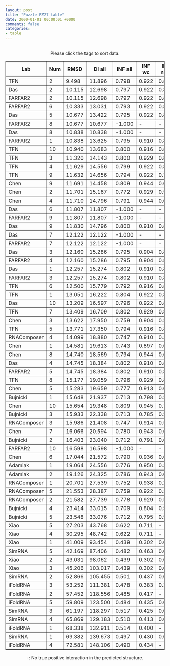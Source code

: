 ```yaml
---
layout: post
title: "Puzzle PZ27 table"
date: 2000-01-01 00:00:01 +0000
comments: false
categories: 
- table
---
```


<script src="{{ root_url }}/javascripts/sorttable.js"></script>
<script>
    window.onload = function() {
        (document.getElementsByTagName( 'th' )[1]).click();
    };
</script>
<br/>
<div align="center">
Please click the tags to sort data.<br/>
<table class="sortable" border=1>
  <tr>
    <th>Lab</th>
    <th>Num</th>
    <th>RMSD</th>
    <th>DI all</th>
    <th>INF all</th>
    <th>INF wc</th>
    <th>INF nwc</th>
    <th>INF stacking</th>
    <th>Clash Score</th>
    <th>P-value</th>
    <th>mcq</th>
    <th>TM-score</th>
    <th>best sol.</th>
    <th>Detail</th>
  </tr>
  <tr><td>TFN</td><td>2</td><td>9.498</td><td>11.896</td><td>0.798</td><td>0.922</td><td>0.800</td><td>0.747</td><td>7.410</td><td>0.00e+00</td><td>23.40</td><td>0.1600</td><td>1</td><td><a href='/show/index.html?id=PZ27_TFN_2'>-></a></td></tr>
<tr><td>Das</td><td>2</td><td>10.115</td><td>12.698</td><td>0.797</td><td>0.922</td><td>0.800</td><td>0.745</td><td>7.810</td><td>0.00e+00</td><td>23.82</td><td>0.1570</td><td>1</td><td><a href='/show/index.html?id=PZ27_Das_2'>-></a></td></tr>
<tr><td>FARFAR2</td><td>2</td><td>10.115</td><td>12.698</td><td>0.797</td><td>0.922</td><td>0.800</td><td>0.745</td><td>7.810</td><td>0.00e+00</td><td>23.82</td><td>0.1570</td><td>1</td><td><a href='/show/index.html?id=PZ27_FARFAR2_2'>-></a></td></tr>
<tr><td>FARFAR2</td><td>6</td><td>10.333</td><td>13.031</td><td>0.793</td><td>0.922</td><td>0.800</td><td>0.739</td><td>7.270</td><td>0.00e+00</td><td>24.39</td><td>0.1590</td><td>1</td><td><a href='/show/index.html?id=PZ27_FARFAR2_6'>-></a></td></tr>
<tr><td>Das</td><td>5</td><td>10.677</td><td>13.422</td><td>0.795</td><td>0.922</td><td>0.843</td><td>0.741</td><td>7.000</td><td>0.00e+00</td><td>23.52</td><td>0.1600</td><td>1</td><td><a href='/show/index.html?id=PZ27_Das_5'>-></a></td></tr>
<tr><td>FARFAR2</td><td>8</td><td>10.677</td><td>10.677</td><td>-1.000</td><td>-</td><td>-</td><td>-</td><td>7.000</td><td>0.00e+00</td><td>23.52</td><td>0.1600</td><td>1</td><td><a href='/show/index.html?id=PZ27_FARFAR2_8'>-></a></td></tr>
<tr><td>Das</td><td>8</td><td>10.838</td><td>10.838</td><td>-1.000</td><td>-</td><td>-</td><td>-</td><td>6.190</td><td>0.00e+00</td><td>24.05</td><td>0.1580</td><td>1</td><td><a href='/show/index.html?id=PZ27_Das_8'>-></a></td></tr>
<tr><td>FARFAR2</td><td>1</td><td>10.838</td><td>13.625</td><td>0.795</td><td>0.910</td><td>0.800</td><td>0.747</td><td>6.190</td><td>0.00e+00</td><td>24.05</td><td>0.1580</td><td>1</td><td><a href='/show/index.html?id=PZ27_FARFAR2_1'>-></a></td></tr>
<tr><td>TFN</td><td>10</td><td>10.940</td><td>13.683</td><td>0.800</td><td>0.916</td><td>0.800</td><td>0.751</td><td>8.750</td><td>0.00e+00</td><td>23.81</td><td>0.1540</td><td>1</td><td><a href='/show/index.html?id=PZ27_TFN_10'>-></a></td></tr>
<tr><td>TFN</td><td>3</td><td>11.320</td><td>14.143</td><td>0.800</td><td>0.929</td><td>0.800</td><td>0.747</td><td>8.080</td><td>0.00e+00</td><td>24.38</td><td>0.1600</td><td>1</td><td><a href='/show/index.html?id=PZ27_TFN_3'>-></a></td></tr>
<tr><td>TFN</td><td>4</td><td>11.629</td><td>14.556</td><td>0.799</td><td>0.922</td><td>0.800</td><td>0.747</td><td>7.540</td><td>0.00e+00</td><td>25.15</td><td>0.1490</td><td>1</td><td><a href='/show/index.html?id=PZ27_TFN_4'>-></a></td></tr>
<tr><td>TFN</td><td>9</td><td>11.632</td><td>14.656</td><td>0.794</td><td>0.922</td><td>0.763</td><td>0.743</td><td>6.870</td><td>0.00e+00</td><td>23.83</td><td>0.1610</td><td>1</td><td><a href='/show/index.html?id=PZ27_TFN_9'>-></a></td></tr>
<tr><td>Chen</td><td>9</td><td>11.691</td><td>14.458</td><td>0.809</td><td>0.944</td><td>0.667</td><td>0.759</td><td>4.170</td><td>0.00e+00</td><td>28.67</td><td>0.1560</td><td>1</td><td><a href='/show/index.html?id=PZ27_Chen_9'>-></a></td></tr>
<tr><td>Chen</td><td>2</td><td>11.701</td><td>15.167</td><td>0.772</td><td>0.929</td><td>0.572</td><td>0.719</td><td>5.660</td><td>0.00e+00</td><td>30.02</td><td>0.1840</td><td>1</td><td><a href='/show/index.html?id=PZ27_Chen_2'>-></a></td></tr>
<tr><td>Chen</td><td>4</td><td>11.710</td><td>14.796</td><td>0.791</td><td>0.944</td><td>0.667</td><td>0.735</td><td>4.850</td><td>0.00e+00</td><td>29.50</td><td>0.1840</td><td>1</td><td><a href='/show/index.html?id=PZ27_Chen_4'>-></a></td></tr>
<tr><td>Das</td><td>6</td><td>11.807</td><td>11.807</td><td>-1.000</td><td>-</td><td>-</td><td>-</td><td>6.190</td><td>0.00e+00</td><td>23.83</td><td>0.1590</td><td>1</td><td><a href='/show/index.html?id=PZ27_Das_6'>-></a></td></tr>
<tr><td>FARFAR2</td><td>9</td><td>11.807</td><td>11.807</td><td>-1.000</td><td>-</td><td>-</td><td>-</td><td>6.190</td><td>0.00e+00</td><td>23.83</td><td>0.1590</td><td>1</td><td><a href='/show/index.html?id=PZ27_FARFAR2_9'>-></a></td></tr>
<tr><td>Das</td><td>9</td><td>11.830</td><td>14.796</td><td>0.800</td><td>0.910</td><td>0.843</td><td>0.751</td><td>6.870</td><td>0.00e+00</td><td>23.63</td><td>0.1640</td><td>1</td><td><a href='/show/index.html?id=PZ27_Das_9'>-></a></td></tr>
<tr><td>Das</td><td>7</td><td>12.122</td><td>12.122</td><td>-1.000</td><td>-</td><td>-</td><td>-</td><td>7.270</td><td>0.00e+00</td><td>23.67</td><td>0.1600</td><td>1</td><td><a href='/show/index.html?id=PZ27_Das_7'>-></a></td></tr>
<tr><td>FARFAR2</td><td>7</td><td>12.122</td><td>12.122</td><td>-1.000</td><td>-</td><td>-</td><td>-</td><td>7.270</td><td>0.00e+00</td><td>23.67</td><td>0.1600</td><td>1</td><td><a href='/show/index.html?id=PZ27_FARFAR2_7'>-></a></td></tr>
<tr><td>Das</td><td>3</td><td>12.160</td><td>15.286</td><td>0.795</td><td>0.904</td><td>0.800</td><td>0.749</td><td>6.870</td><td>0.00e+00</td><td>23.53</td><td>0.1640</td><td>1</td><td><a href='/show/index.html?id=PZ27_Das_3'>-></a></td></tr>
<tr><td>FARFAR2</td><td>4</td><td>12.160</td><td>15.286</td><td>0.795</td><td>0.904</td><td>0.800</td><td>0.749</td><td>6.870</td><td>0.00e+00</td><td>23.53</td><td>0.1640</td><td>1</td><td><a href='/show/index.html?id=PZ27_FARFAR2_4'>-></a></td></tr>
<tr><td>Das</td><td>1</td><td>12.257</td><td>15.274</td><td>0.802</td><td>0.910</td><td>0.843</td><td>0.755</td><td>6.730</td><td>0.00e+00</td><td>24.03</td><td>0.1630</td><td>1</td><td><a href='/show/index.html?id=PZ27_Das_1'>-></a></td></tr>
<tr><td>FARFAR2</td><td>3</td><td>12.257</td><td>15.274</td><td>0.802</td><td>0.910</td><td>0.843</td><td>0.755</td><td>6.730</td><td>0.00e+00</td><td>24.03</td><td>0.1630</td><td>1</td><td><a href='/show/index.html?id=PZ27_FARFAR2_3'>-></a></td></tr>
<tr><td>TFN</td><td>6</td><td>12.500</td><td>15.779</td><td>0.792</td><td>0.916</td><td>0.800</td><td>0.739</td><td>7.540</td><td>0.00e+00</td><td>24.81</td><td>0.1600</td><td>1</td><td><a href='/show/index.html?id=PZ27_TFN_6'>-></a></td></tr>
<tr><td>TFN</td><td>1</td><td>13.051</td><td>16.222</td><td>0.804</td><td>0.922</td><td>0.843</td><td>0.753</td><td>7.810</td><td>0.00e+00</td><td>23.89</td><td>0.1600</td><td>1</td><td><a href='/show/index.html?id=PZ27_TFN_1'>-></a></td></tr>
<tr><td>Das</td><td>10</td><td>13.209</td><td>16.597</td><td>0.796</td><td>0.922</td><td>0.800</td><td>0.743</td><td>7.000</td><td>0.00e+00</td><td>23.64</td><td>0.1450</td><td>1</td><td><a href='/show/index.html?id=PZ27_Das_10'>-></a></td></tr>
<tr><td>TFN</td><td>7</td><td>13.409</td><td>16.709</td><td>0.802</td><td>0.929</td><td>0.800</td><td>0.751</td><td>7.540</td><td>0.00e+00</td><td>23.68</td><td>0.1570</td><td>1</td><td><a href='/show/index.html?id=PZ27_TFN_7'>-></a></td></tr>
<tr><td>Chen</td><td>3</td><td>13.622</td><td>17.950</td><td>0.759</td><td>0.904</td><td>0.572</td><td>0.710</td><td>2.290</td><td>0.00e+00</td><td>28.02</td><td>0.1940</td><td>1</td><td><a href='/show/index.html?id=PZ27_Chen_3'>-></a></td></tr>
<tr><td>TFN</td><td>5</td><td>13.771</td><td>17.350</td><td>0.794</td><td>0.916</td><td>0.843</td><td>0.739</td><td>6.600</td><td>0.00e+00</td><td>25.14</td><td>0.1590</td><td>1</td><td><a href='/show/index.html?id=PZ27_TFN_5'>-></a></td></tr>
<tr><td>RNAComposer</td><td>4</td><td>14.099</td><td>18.880</td><td>0.747</td><td>0.910</td><td>0.316</td><td>0.691</td><td>8.890</td><td>0.00e+00</td><td>26.32</td><td>0.1890</td><td>1</td><td><a href='/show/index.html?id=PZ27_RNAComposer_4'>-></a></td></tr>
<tr><td>Chen</td><td>1</td><td>14.581</td><td>19.613</td><td>0.743</td><td>0.897</td><td>0.667</td><td>0.686</td><td>4.850</td><td>0.00e+00</td><td>28.84</td><td>0.1440</td><td>1</td><td><a href='/show/index.html?id=PZ27_Chen_1'>-></a></td></tr>
<tr><td>Chen</td><td>8</td><td>14.740</td><td>18.569</td><td>0.794</td><td>0.944</td><td>0.667</td><td>0.737</td><td>4.040</td><td>0.00e+00</td><td>29.26</td><td>0.1460</td><td>1</td><td><a href='/show/index.html?id=PZ27_Chen_8'>-></a></td></tr>
<tr><td>Das</td><td>4</td><td>14.745</td><td>18.384</td><td>0.802</td><td>0.910</td><td>0.800</td><td>0.757</td><td>6.870</td><td>0.00e+00</td><td>24.19</td><td>0.1700</td><td>1</td><td><a href='/show/index.html?id=PZ27_Das_4'>-></a></td></tr>
<tr><td>FARFAR2</td><td>5</td><td>14.745</td><td>18.384</td><td>0.802</td><td>0.910</td><td>0.800</td><td>0.757</td><td>6.870</td><td>0.00e+00</td><td>24.19</td><td>0.1700</td><td>1</td><td><a href='/show/index.html?id=PZ27_FARFAR2_5'>-></a></td></tr>
<tr><td>TFN</td><td>8</td><td>15.177</td><td>19.059</td><td>0.796</td><td>0.929</td><td>0.843</td><td>0.739</td><td>7.540</td><td>0.00e+00</td><td>23.62</td><td>0.1590</td><td>1</td><td><a href='/show/index.html?id=PZ27_TFN_8'>-></a></td></tr>
<tr><td>Chen</td><td>5</td><td>15.283</td><td>19.659</td><td>0.777</td><td>0.913</td><td>0.667</td><td>0.729</td><td>4.850</td><td>0.00e+00</td><td>29.08</td><td>0.1890</td><td>1</td><td><a href='/show/index.html?id=PZ27_Chen_5'>-></a></td></tr>
<tr><td>Bujnicki</td><td>1</td><td>15.648</td><td>21.937</td><td>0.713</td><td>0.798</td><td>0.559</td><td>0.692</td><td>2.020</td><td>0.00e+00</td><td>27.11</td><td>0.1900</td><td>1</td><td><a href='/show/index.html?id=PZ27_Bujnicki_1'>-></a></td></tr>
<tr><td>Chen</td><td>10</td><td>15.654</td><td>19.348</td><td>0.809</td><td>0.945</td><td>0.700</td><td>0.757</td><td>7.270</td><td>0.00e+00</td><td>28.52</td><td>0.1500</td><td>1</td><td><a href='/show/index.html?id=PZ27_Chen_10'>-></a></td></tr>
<tr><td>Bujnicki</td><td>3</td><td>15.933</td><td>22.338</td><td>0.713</td><td>0.785</td><td>0.559</td><td>0.695</td><td>2.960</td><td>0.00e+00</td><td>27.73</td><td>0.1960</td><td>1</td><td><a href='/show/index.html?id=PZ27_Bujnicki_3'>-></a></td></tr>
<tr><td>RNAComposer</td><td>3</td><td>15.986</td><td>21.408</td><td>0.747</td><td>0.914</td><td>0.566</td><td>0.680</td><td>10.230</td><td>0.00e+00</td><td>29.35</td><td>0.1750</td><td>1</td><td><a href='/show/index.html?id=PZ27_RNAComposer_3'>-></a></td></tr>
<tr><td>Chen</td><td>7</td><td>16.066</td><td>20.594</td><td>0.780</td><td>0.943</td><td>0.639</td><td>0.718</td><td>3.500</td><td>0.00e+00</td><td>28.40</td><td>0.1770</td><td>1</td><td><a href='/show/index.html?id=PZ27_Chen_7'>-></a></td></tr>
<tr><td>Bujnicki</td><td>2</td><td>16.403</td><td>23.040</td><td>0.712</td><td>0.791</td><td>0.632</td><td>0.687</td><td>1.080</td><td>0.00e+00</td><td>26.88</td><td>0.1840</td><td>1</td><td><a href='/show/index.html?id=PZ27_Bujnicki_2'>-></a></td></tr>
<tr><td>FARFAR2</td><td>10</td><td>16.598</td><td>16.598</td><td>-1.000</td><td>-</td><td>-</td><td>-</td><td>6.190</td><td>0.00e+00</td><td>23.68</td><td>0.1600</td><td>1</td><td><a href='/show/index.html?id=PZ27_FARFAR2_10'>-></a></td></tr>
<tr><td>Chen</td><td>6</td><td>17.044</td><td>21.572</td><td>0.790</td><td>0.936</td><td>0.639</td><td>0.737</td><td>3.360</td><td>0.00e+00</td><td>28.68</td><td>0.1700</td><td>1</td><td><a href='/show/index.html?id=PZ27_Chen_6'>-></a></td></tr>
<tr><td>Adamiak</td><td>1</td><td>19.064</td><td>24.556</td><td>0.776</td><td>0.950</td><td>0.387</td><td>0.718</td><td>10.640</td><td>0.00e+00</td><td>29.53</td><td>0.1820</td><td>1</td><td><a href='/show/index.html?id=PZ27_Adamiak_1'>-></a></td></tr>
<tr><td>Adamiak</td><td>2</td><td>19.126</td><td>24.325</td><td>0.786</td><td>0.943</td><td>0.600</td><td>0.726</td><td>10.370</td><td>0.00e+00</td><td>29.52</td><td>0.1520</td><td>1</td><td><a href='/show/index.html?id=PZ27_Adamiak_2'>-></a></td></tr>
<tr><td>RNAComposer</td><td>1</td><td>20.701</td><td>27.539</td><td>0.752</td><td>0.938</td><td>0.224</td><td>0.689</td><td>8.480</td><td>0.00e+00</td><td>28.92</td><td>0.1620</td><td>1</td><td><a href='/show/index.html?id=PZ27_RNAComposer_1'>-></a></td></tr>
<tr><td>RNAComposer</td><td>5</td><td>21.553</td><td>28.387</td><td>0.759</td><td>0.922</td><td>0.224</td><td>0.708</td><td>9.830</td><td>0.00e+00</td><td>29.41</td><td>0.1660</td><td>1</td><td><a href='/show/index.html?id=PZ27_RNAComposer_5'>-></a></td></tr>
<tr><td>RNAComposer</td><td>2</td><td>21.582</td><td>27.739</td><td>0.778</td><td>0.929</td><td>0.598</td><td>0.721</td><td>10.370</td><td>0.00e+00</td><td>26.59</td><td>0.1700</td><td>1</td><td><a href='/show/index.html?id=PZ27_RNAComposer_2'>-></a></td></tr>
<tr><td>Bujnicki</td><td>4</td><td>23.414</td><td>33.015</td><td>0.709</td><td>0.804</td><td>0.527</td><td>0.685</td><td>0.810</td><td>0.00e+00</td><td>28.05</td><td>0.1760</td><td>1</td><td><a href='/show/index.html?id=PZ27_Bujnicki_4'>-></a></td></tr>
<tr><td>Bujnicki</td><td>5</td><td>23.548</td><td>33.076</td><td>0.712</td><td>0.795</td><td>0.559</td><td>0.691</td><td>3.770</td><td>0.00e+00</td><td>28.10</td><td>0.1980</td><td>1</td><td><a href='/show/index.html?id=PZ27_Bujnicki_5'>-></a></td></tr>
<tr><td>Xiao</td><td>5</td><td>27.203</td><td>43.768</td><td>0.622</td><td>0.711</td><td>-</td><td>0.608</td><td>14.680</td><td>0.00e+00</td><td>29.27</td><td>0.1760</td><td>1</td><td><a href='/show/index.html?id=PZ27_Xiao_5'>-></a></td></tr>
<tr><td>Xiao</td><td>4</td><td>30.295</td><td>48.742</td><td>0.622</td><td>0.711</td><td>-</td><td>0.608</td><td>16.970</td><td>0.00e+00</td><td>29.27</td><td>0.1760</td><td>1</td><td><a href='/show/index.html?id=PZ27_Xiao_4'>-></a></td></tr>
<tr><td>Xiao</td><td>1</td><td>41.009</td><td>93.454</td><td>0.439</td><td>0.302</td><td>0.000</td><td>0.508</td><td>6.460</td><td>6.52e-04</td><td>30.47</td><td>0.1760</td><td>1</td><td><a href='/show/index.html?id=PZ27_Xiao_1'>-></a></td></tr>
<tr><td>SimRNA</td><td>5</td><td>42.169</td><td>87.406</td><td>0.482</td><td>0.463</td><td>0.000</td><td>0.508</td><td>160.830</td><td>5.08e-03</td><td>29.27</td><td>0.1170</td><td>1</td><td><a href='/show/index.html?id=PZ27_SimRNA_5'>-></a></td></tr>
<tr><td>Xiao</td><td>2</td><td>43.031</td><td>98.062</td><td>0.439</td><td>0.302</td><td>0.000</td><td>0.508</td><td>8.750</td><td>1.82e-02</td><td>30.47</td><td>0.1760</td><td>1</td><td><a href='/show/index.html?id=PZ27_Xiao_2'>-></a></td></tr>
<tr><td>Xiao</td><td>3</td><td>45.206</td><td>103.017</td><td>0.439</td><td>0.302</td><td>0.000</td><td>0.508</td><td>6.060</td><td>1.89e-01</td><td>30.47</td><td>0.1760</td><td>1</td><td><a href='/show/index.html?id=PZ27_Xiao_3'>-></a></td></tr>
<tr><td>SimRNA</td><td>2</td><td>52.866</td><td>105.455</td><td>0.501</td><td>0.437</td><td>0.000</td><td>0.548</td><td>138.710</td><td>1.00e+00</td><td>27.25</td><td>0.1340</td><td>1</td><td><a href='/show/index.html?id=PZ27_SimRNA_2'>-></a></td></tr>
<tr><td>iFoldRNA</td><td>3</td><td>53.252</td><td>111.381</td><td>0.478</td><td>0.383</td><td>0.316</td><td>0.531</td><td>135.670</td><td>1.00e+00</td><td>27.33</td><td>0.1440</td><td>1</td><td><a href='/show/index.html?id=PZ27_iFoldRNA_3'>-></a></td></tr>
<tr><td>iFoldRNA</td><td>2</td><td>57.452</td><td>118.556</td><td>0.485</td><td>0.417</td><td>-</td><td>0.530</td><td>149.690</td><td>1.00e+00</td><td>28.47</td><td>0.1400</td><td>1</td><td><a href='/show/index.html?id=PZ27_iFoldRNA_2'>-></a></td></tr>
<tr><td>iFoldRNA</td><td>5</td><td>59.809</td><td>123.500</td><td>0.484</td><td>0.435</td><td>0.000</td><td>0.524</td><td>118.410</td><td>1.00e+00</td><td>29.00</td><td>0.1450</td><td>1</td><td><a href='/show/index.html?id=PZ27_iFoldRNA_5'>-></a></td></tr>
<tr><td>SimRNA</td><td>3</td><td>61.197</td><td>118.297</td><td>0.517</td><td>0.425</td><td>0.000</td><td>0.576</td><td>137.550</td><td>1.00e+00</td><td>28.33</td><td>0.1500</td><td>1</td><td><a href='/show/index.html?id=PZ27_SimRNA_3'>-></a></td></tr>
<tr><td>SimRNA</td><td>4</td><td>65.869</td><td>129.183</td><td>0.510</td><td>0.413</td><td>0.000</td><td>0.569</td><td>133.280</td><td>1.00e+00</td><td>27.48</td><td>0.1740</td><td>1</td><td><a href='/show/index.html?id=PZ27_SimRNA_4'>-></a></td></tr>
<tr><td>iFoldRNA</td><td>1</td><td>68.338</td><td>132.911</td><td>0.514</td><td>0.400</td><td>-</td><td>0.582</td><td>122.390</td><td>1.00e+00</td><td>25.68</td><td>0.1350</td><td>1</td><td><a href='/show/index.html?id=PZ27_iFoldRNA_1'>-></a></td></tr>
<tr><td>SimRNA</td><td>1</td><td>69.382</td><td>139.673</td><td>0.497</td><td>0.430</td><td>0.000</td><td>0.544</td><td>136.160</td><td>1.00e+00</td><td>29.95</td><td>0.1420</td><td>1</td><td><a href='/show/index.html?id=PZ27_SimRNA_1'>-></a></td></tr>
<tr><td>iFoldRNA</td><td>4</td><td>72.581</td><td>148.106</td><td>0.490</td><td>0.434</td><td>-</td><td>0.531</td><td>158.530</td><td>1.00e+00</td><td>28.65</td><td>0.1610</td><td>1</td><td><a href='/show/index.html?id=PZ27_iFoldRNA_4'>-></a></td></tr>

</table>
-: No true positive interaction in the predicted structure.
</div>
